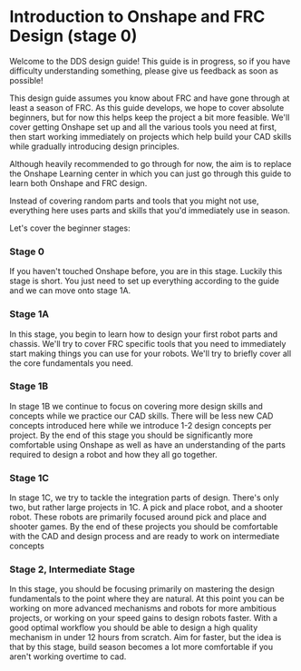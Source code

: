 # Introduction to Onshape and FRC Design (stage 0)

Welcome to the DDS design guide! This guide is in progress, so if you have difficulty understanding something, please give us feedback as soon as possible!

This design guide assumes you know about FRC and have gone through at least a season of FRC. As this guide develops, we hope to cover absolute beginners, but for now this helps keep the project a bit more feasible. We'll cover getting Onshape set up and all the various tools you need at first, then start working immediately on projects which help build your CAD skills while gradually introducing design principles.

Although heavily recommended to go through for now, the aim is to replace the Onshape Learning center in which you can just go through this guide to learn both Onshape and FRC design. 

Instead of covering random parts and tools that you might not use, everything here uses parts and skills that you'd immediately use in season.

 Let's cover the beginner stages:

### Stage 0

If you haven't touched Onshape before, you are in this stage. Luckily this stage is short. You just need to set up everything according to the guide and we can move onto stage 1A. 

### Stage 1A

In this stage, you begin to learn how to design your first robot parts and chassis. We'll try to cover FRC specific tools that you need to immediately start making things you can use for your robots. We'll try to briefly cover all the core fundamentals you need.


### Stage 1B

In stage 1B we continue to focus on covering more design skills and concepts while we practice our CAD skills. There will be less new CAD concepts introduced here while we introduce 1-2 design concepts per project. By the end of this stage you should be significantly more comfortable using Onshape as well as have an understanding of the parts required to design a robot and how they all go together. 


### Stage 1C

In stage 1C, we try to tackle the integration parts of design. There's only two, but rather large projects in 1C. A pick and place robot, and a shooter robot.
These robots are primarily focused around pick and place and shooter games. By the end of these projects you should be comfortable with the CAD and design process and are ready to work on intermediate concepts


### Stage 2, Intermediate Stage

In this stage, you should be focusing primarily on mastering the design fundamentals to the point where they are natural. At this point you can be working on more advanced mechanisms and robots for more ambitious projects, or working on your speed gains to design robots faster. With a good optimal workflow you should be able to design a high quality mechanism in under 12 hours from scratch. Aim for faster, but the idea is that by this stage, build season becomes a lot more comfortable if you aren't working overtime to cad.


